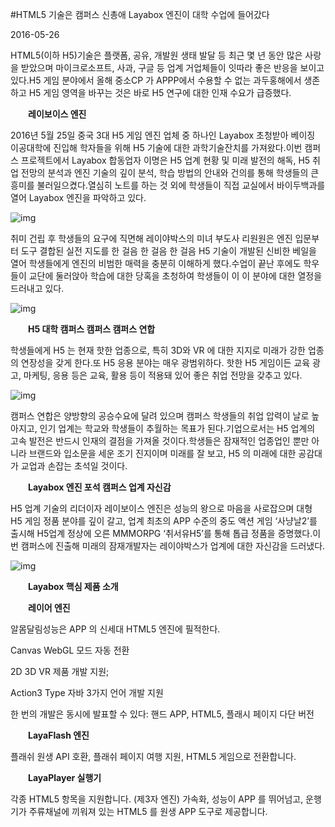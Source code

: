 #HTML5 기술은 캠퍼스 신총애 Layabox 엔진이 대학 수업에 들어갔다

2016-05-26

HTML5(이하 H5)기술은 플랫폼, 공유, 개발원 생태 발달 등 최근 몇 년 동안 많은 사랑을 받았으며 마이크로소프트, 사과, 구글 등 업계 거업체들이 잇따라 좋은 반응을 보이고 있다.H5 게임 분야에서 올해 중소CP 가 APPP에서 수용할 수 없는 과두홍해에서 생존하고 H5 게임 영역을 바꾸는 것은 바로 H5 연구에 대한 인재 수요가 급증했다.

　　**레이보이스 엔진**

2016년 5월 25일 중국 3대 H5 게임 엔진 업체 중 하나인 Layabox 초청받아 베이징 이공대학에 진입해 학자들을 위해 H5 기술에 대한 과학기술잔치를 가져왔다.이번 캠퍼스 프로젝트에서 Layabox 합동업자 이명은 H5 업계 현황 및 미래 발전의 해독, H5 취업 전망의 분석과 엔진 기술의 깊이 분석, 학습 방법의 안내와 건의를 통해 학생들의 큰 흥미를 불러일으켰다.열심히 노트를 하는 것 외에 학생들이 직접 교실에서 바이두백과를 열어 Layabox 엔진을 파악하고 있다.

![img](http://www.layabox.com/uploadfile/image/20160527/1464313835728525.jpg)

취미 건립 후 학생들의 요구에 직면해 레이야박스의 미녀 부도사 리원원은 엔진 입문부터 도구 결합된 실전 지도를 한 걸음 한 걸음 한 걸음 H5 기술이 개발된 신비한 베일을 열어 학생들에게 엔진의 비범한 매력을 충분히 이해하게 했다.수업이 끝난 후에도 학우들이 교단에 둘러앉아 학습에 대한 당혹을 초청하여 학생들이 이 이 분야에 대한 열정을 드러내고 있다.

![img](http://www.layabox.com/uploadfile/image/20160527/1464313835730531.jpg)

　　**H5 대학 캠퍼스 캠퍼스 캠퍼스 연합**

학생들에게 H5 는 현재 핫한 업종으로, 특히 3D와 VR 에 대한 지지로 미래가 강한 업종의 연장성을 갖게 한다.또 H5 응용 분야는 매우 광범위하다. 핫한 H5 게임이든 교육 광고, 마케팅, 응용 등은 교육, 활용 등이 적용돼 있어 좋은 취업 전망을 갖추고 있다.

![img](http://www.layabox.com/uploadfile/image/20160527/1464313835447662.jpg)

캠퍼스 연합은 양방향의 공승수요에 달려 있으며 캠퍼스 학생들의 취업 압력이 날로 높아지고, 인기 업계는 학교와 학생들이 추월하는 목표가 된다.기업으로서는 H5 업계의 고속 발전은 반드시 인재의 결점을 가져올 것이다.학생들은 잠재적인 업종업인 뿐만 아니라 브랜드와 입소문을 세운 조기 진지이며 미래를 잘 보고, H5 의 미래에 대한 공감대가 교업과 손잡는 초석일 것이다.

　　**Layabox 엔진 포석 캠퍼스 업계 자신감**

H5 업계 기술의 리더이자 레이보이스 엔진은 성능의 왕으로 마음을 사로잡으며 대형 H5 게임 정품 분야를 깊이 갈고, 업계 최초의 APP 수준의 중도 액션 게임 ‘사냥날2’를 출시해 H5업계 정상에 오른 MMMORPG ‘취서유H5’를 통해 톱급 정품을 증명했다.이번 캠퍼스에 진출해 미래의 잠재개발자는 레이야박스가 업계에 대한 자신감을 드러냈다.

![img](http://www.layabox.com/uploadfile/image/20160527/1464313835139696.png)

　　**Layabox 핵심 제품 소개**

　　**레이어 엔진**

알몸달림성능은 APP 의 신세대 HTML5 엔진에 필적한다.

Canvas  WebGL 모드 자동 전환

2D 3D  VR 제품 개발 지원;

Action3  Type  자바 3가지 언어 개발 지원

한 번의 개발은 동시에 발표할 수 있다: 핸드 APP, HTML5, 플래시 페이지 다단 버전

　　**LayaFlash 엔진**

플래쉬 원생 API 호환, 플래쉬 페이지 여행 지원, HTML5 게임으로 전환합니다.

　　**LayaPlayer 실행기**

각종 HTML5 항목을 지원합니다. (제3자 엔진) 가속화, 성능이 APP 를 뛰어넘고, 운행기가 주류채널에 끼워져 있는 HTML5 를 원생 APP 도구로 제공합니다.